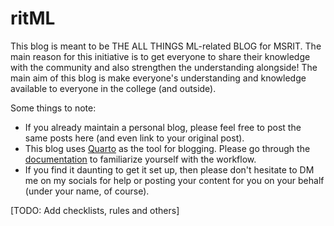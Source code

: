 # ritML

This blog is meant to be THE ALL THINGS ML-related BLOG for MSRIT. The main reason for this initiative is to get everyone to share their knowledge with the community and also strengthen the understanding alongside! The main aim of this blog is make everyone's understanding and knowledge available to everyone in the college (and outside).

Some things to note:
- If you already maintain a personal blog, please feel free to post the same posts here (and even link to your original post).
- This blog uses [Quarto](https://quarto.org) as the tool for blogging. Please go through the [documentation](https://quarto.org/docs/websites/website-blog.html) to familiarize yourself with the workflow.
- If you find it daunting to get it set up, then please don't hesitate to DM me on my socials for help or posting your content for you on your behalf (under your name, of course).

[TODO: Add checklists, rules and others]
